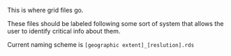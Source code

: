 This is where grid files go.

These files should be labeled following some sort of system that allows the user to identify critical info about them.

Current naming scheme is `[geographic extent]_[reslution].rds`
  
